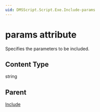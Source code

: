 ```yaml
---
uid: DMSScript.Script.Exe.Include-params
---
```


# params attribute

Specifies the parameters to be included.

## Content Type

string

## Parent

[Include](xref:DMSScript.Script.Exe.Include)
